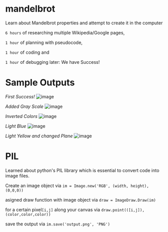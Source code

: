 # mandelbrot
Learn about Mandelbrot properties and attempt to create it in the computer

```6 hours``` of researching multiple Wikipedia/Google pages,

```1 hour``` of planning with pseudocode,

```1 hour``` of coding and

```1 hour``` of debugging later: We have Success!


# Sample Outputs

*First Success!*
![image](https://github.com/sedaji/mandelbrot/blob/master/pictures/FIRSTSUCCESS.png?raw=true)

*Added Gray Scale*
![image](https://github.com/sedaji/mandelbrot/blob/master/pictures/INVERTEDCOLOREDSUCESS.png?raw=true)

*Inverted Colors*
![image](https://github.com/sedaji/mandelbrot/blob/master/pictures/COLOREDSUCCESS.png?raw=true)

*Light Blue*
![image](https://github.com/sedaji/mandelbrot/blob/master/pictures/LIGHTBLUE.png?raw=true)

*Light Yellow and changed Plane*
![image](https://github.com/sedaji/mandelbrot/blob/master/pictures/reddit.png?raw=true)


# PIL 
Learned about python's PIL library which is essential to convert code into image files. 

Create an image object via ```im = Image.new('RGB', (width, height), (0,0,0))```

asigned draw function with image object via ```draw = ImageDraw.Draw(im)```

for a certain pixel```[i,j]``` along your canvas via ```draw.point(([i,j]), (color,color,color))```

save the output via ```im.save('output.png', 'PNG')```
